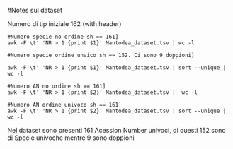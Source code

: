 #Notes sul dataset

Numero di tip iniziale 162 (with header)

```
#Numero specie no ordine sh == 161]
awk -F'\t' 'NR > 1 {print $1}' Mantodea_dataset.tsv | wc -l

#Numero specie ordine unvico sh == 152. Ci sono 9 doppioni]

awk -F'\t' 'NR > 1 {print $1}' Mantodea_dataset.tsv | sort --unique | wc -l

#Numero AN no ordine sh == 161]
awk -F'\t' 'NR > 1 {print $2}' Mantodea_dataset.tsv |  wc -l

#Numero AN ordine univoco sh == 161]
awk -F'\t' 'NR > 1 {print $2}' Mantodea_dataset.tsv | sort --unique | wc -l

```
Nel dataset sono presenti 161 Acession Number univoci, di questi 152 sono di Specie univoche mentre 9 sono doppioni

